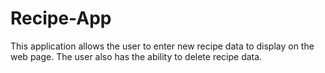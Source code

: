 # Recipe-App
This application allows the user to enter new recipe data to display on the web page. The user also has the ability to delete recipe data. 
